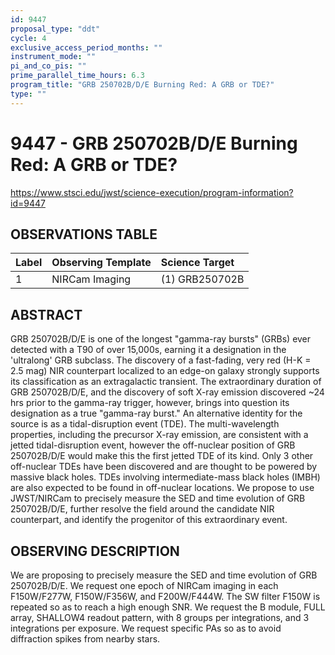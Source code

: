 ```yaml
---
id: 9447
proposal_type: "ddt"
cycle: 4
exclusive_access_period_months: ""
instrument_mode: ""
pi_and_co_pis: ""
prime_parallel_time_hours: 6.3
program_title: "GRB 250702B/D/E Burning Red: A GRB or TDE?"
type: ""
---
```

# 9447 - GRB 250702B/D/E Burning Red: A GRB or TDE?
https://www.stsci.edu/jwst/science-execution/program-information?id=9447
## OBSERVATIONS TABLE
| Label | Observing Template | Science Target |
| :---- | :----------------- | :------------- |
| 1     | NIRCam Imaging     | (1) GRB250702B |

## ABSTRACT

GRB 250702B/D/E is one of the longest "gamma-ray bursts" (GRBs) ever detected with a T90 of over 15,000s, earning it a designation in the 'ultralong' GRB subclass. The discovery of a fast-fading, very red (H-K = 2.5 mag) NIR counterpart localized to an edge-on galaxy strongly supports its classification as an extragalactic transient. The extraordinary duration of GRB 250702B/D/E, and the discovery of soft X-ray emission discovered ~24 hrs prior to the gamma-ray trigger, however, brings into question its designation as a true "gamma-ray burst." An alternative identity for the source is as a tidal-disruption event (TDE). The multi-wavelength properties, including the precursor X-ray emission, are consistent with a jetted tidal-disruption event, however the off-nuclear position of GRB 250702B/D/E would make this the first jetted TDE of its kind. Only 3 other off-nuclear TDEs have been discovered and are thought to be powered by massive black holes. TDEs involving intermediate-mass black holes (IMBH) are also expected to be found in off-nuclear locations. We propose to use JWST/NIRCam to precisely measure the SED and time evolution of GRB 250702B/D/E, further resolve the field around the candidate NIR counterpart, and identify the progenitor of this extraordinary event.

## OBSERVING DESCRIPTION

We are proposing to precisely measure the SED and time evolution of GRB 250702B/D/E. We request one epoch of NIRCam imaging in each F150W/F277W, F150W/F356W, and F200W/F444W. The SW filter F150W is repeated so as to reach a high enough SNR. We request the B module, FULL array, SHALLOW4 readout pattern, with 8 groups per integrations, and 3 integrations per exposure. We request specific PAs so as to avoid diffraction spikes from nearby stars.
